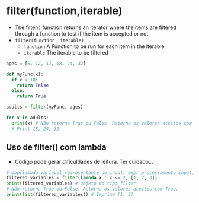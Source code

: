 # filter(function,iterable)
- The filter() function returns an iterator where the items are filtered through a function to test if the item is accepted or not.
- `filter(function, iterable)`
    - `function`	A Function to be run for each item in the iterable
    - `iterable`	The iterable to be filtered

```python
ages = [5, 12, 17, 18, 24, 32]

def myFunc(x):
  if x < 18:
    return False
  else:
    return True

adults = filter(myFunc, ages)

for x in adults:
  print(x) # Não retorna True ou False. Retorna os valores aceitos com True. 
  # Print 18, 24, 32
```


## Uso de filter() com lambda
- Código pode gerar dificuldades de leitura. Ter cuidado...
```python 
# map(lambda variavel_representante_do_input: expr_processamento_input, iteravel_com_os_inputs_a_serem_usados)
filtered_variables = filter(lambda x : x <= 2, [1, 2, 3])
print(filtered_variables) # objeto to tipo filter
# Não retorna True ou False. Retorna os valores aceitos com True. 
print(list(filtered_variables)) # Imprime [1, 2]
```
